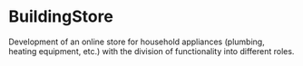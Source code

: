 # BuildingStore
 Development of an online store for household appliances (plumbing, heating equipment, etc.) with the division of functionality into different roles.
